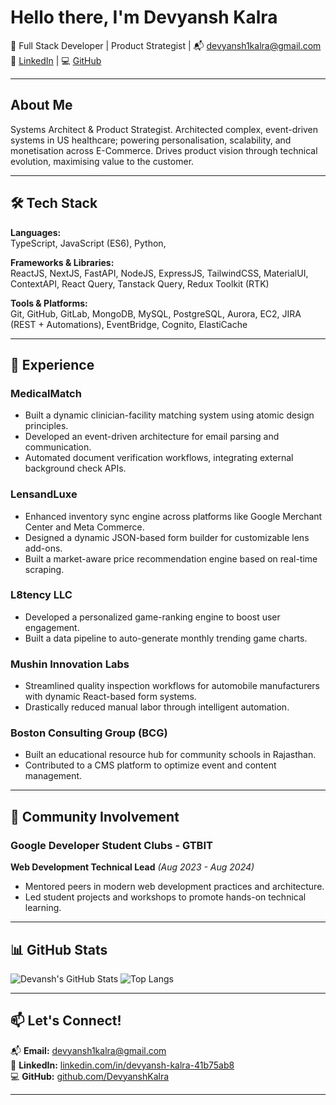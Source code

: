 # Hello there, I'm Devyansh Kalra

🚀 Full Stack Developer | Product Strategist | 📬 devyansh1kalra@gmail.com  
🔗 [LinkedIn](https://www.linkedin.com/in/devyansh-kalra-41b75ab8/) | 💻 [GitHub](https://github.com/DevyanshKalra)

---

## About Me

Systems Architect & Product Strategist. Architected complex, event-driven systems in US healthcare; powering personalisation, scalability, and monetisation across E-Commerce. Drives product vision through technical evolution, maximising value to the customer.

---

## 🛠️ Tech Stack

**Languages:**  
TypeScript, JavaScript (ES6), Python,

**Frameworks & Libraries:**  
ReactJS, NextJS, FastAPI, NodeJS, ExpressJS, TailwindCSS, MaterialUI, ContextAPI, React Query, Tanstack Query, Redux Toolkit (RTK)

**Tools & Platforms:**  
Git, GitHub, GitLab, MongoDB, MySQL, PostgreSQL, Aurora, EC2, JIRA (REST + Automations), EventBridge, Cognito, ElastiCache

---

## 💼 Experience

### **MedicalMatch** 
- Built a dynamic clinician-facility matching system using atomic design principles.
- Developed an event-driven architecture for email parsing and communication.
- Automated document verification workflows, integrating external background check APIs.

### **LensandLuxe** 
- Enhanced inventory sync engine across platforms like Google Merchant Center and Meta Commerce.
- Designed a dynamic JSON-based form builder for customizable lens add-ons.
- Built a market-aware price recommendation engine based on real-time scraping.

### **L8tency LLC**
- Developed a personalized game-ranking engine to boost user engagement.
- Built a data pipeline to auto-generate monthly trending game charts.

### **Mushin Innovation Labs** 
- Streamlined quality inspection workflows for automobile manufacturers with dynamic React-based form systems.
- Drastically reduced manual labor through intelligent automation.

### **Boston Consulting Group (BCG)**
- Built an educational resource hub for community schools in Rajasthan.
- Contributed to a CMS platform to optimize event and content management.


---

## 🤝 Community Involvement

### **Google Developer Student Clubs - GTBIT**
**Web Development Technical Lead** *(Aug 2023 - Aug 2024)*
- Mentored peers in modern web development practices and architecture.
- Led student projects and workshops to promote hands-on technical learning.

---

## 📊 GitHub Stats

![Devansh's GitHub Stats](https://github-readme-stats.vercel.app/api?username=DevyanshKalra&show_icons=true&theme=radical)
![Top Langs](https://github-readme-stats.vercel.app/api/top-langs/?username=DevyanshKalra&layout=compact&theme=radical)

---

## 📫 Let's Connect!


📬 **Email:** devyansh1kalra@gmail.com  
🔗 **LinkedIn:** [linkedin.com/in/devyansh-kalra-41b75ab8](https://www.linkedin.com/in/devyansh-kalra-41b75ab8/)  
💻 **GitHub:** [github.com/DevyanshKalra](https://github.com/DevyanshKalra)

---
